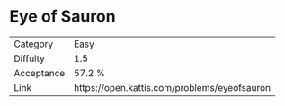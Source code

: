 # Eye of Sauron

<table>
    <tr>
        <td>Category</td>
        <td>Easy</td>
    </tr>
    <tr>
        <td>Diffulty</td>
        <td>1.5</td>
    </tr>
    <tr>
        <td>Acceptance</td>
        <td>57.2 %</td>
    </tr>
    <tr>
        <td>Link</td>
        <td>https://open.kattis.com/problems/eyeofsauron</td>
    </tr>
</table>